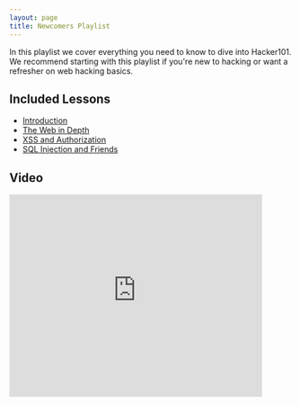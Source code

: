 ```yaml
---
layout: page
title: Newcomers Playlist
---
```


In this playlist we cover everything you need to know to dive into Hacker101.  We recommend starting with this playlist if you're new to hacking or want a refresher on web hacking basics.

Included Lessons
-----------------

- [Introduction](../sessions/introduction.md)
- [The Web in Depth](../sessions/web_in_depth.md)
- [XSS and Authorization](../sessions/xss.md)
- [SQL Injection and Friends](../sessions/sqli.md)

Video
-----

<div class="container">
	<iframe id="ytplayer" type="text/html" width="450" height="360" src="https://www.youtube-nocookie.com/embed/videoseries?list=PLxhvVyxYRviZsAKXZEbmfsVMZp3s0KaVE&rel=0&autoplay=0&origin={{ site.url }}" frameborder="0"></iframe>
</div>
